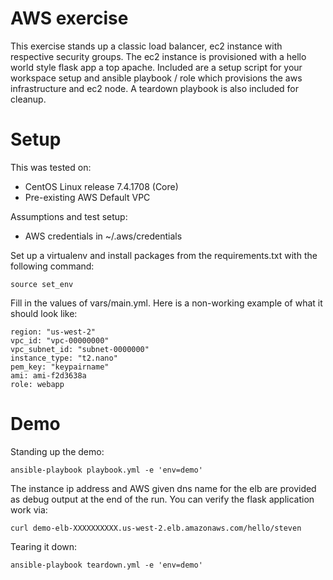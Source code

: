 # AWS exercise

This exercise stands up a classic load balancer, ec2 instance with respective security groups.  The ec2 instance is provisioned with a hello world style flask app a top apache.  Included are a setup script for your workspace setup and ansible playbook / role which provisions the aws infrastructure and ec2 node.  A teardown playbook is also included for cleanup.

# Setup

This was tested on:

* CentOS Linux release 7.4.1708 (Core)
* Pre-existing AWS Default VPC

Assumptions and test setup:

* AWS credentials in ~/.aws/credentials

Set up a virtualenv and install packages from the requirements.txt with the following command:

```
source set_env
```

Fill in the values of vars/main.yml.  Here is a non-working example of what it should look like:

```
region: "us-west-2"
vpc_id: "vpc-00000000"
vpc_subnet_id: "subnet-0000000"
instance_type: "t2.nano"
pem_key: "keypairname"
ami: ami-f2d3638a
role: webapp
```

# Demo

Standing up the demo:

```
ansible-playbook playbook.yml -e 'env=demo'
```

The instance ip address and AWS given dns name for the elb are provided as debug output at the end of the run.  You can verify the flask application work via:

```
curl demo-elb-XXXXXXXXXX.us-west-2.elb.amazonaws.com/hello/steven
```

Tearing it down:

```
ansible-playbook teardown.yml -e 'env=demo'
```
